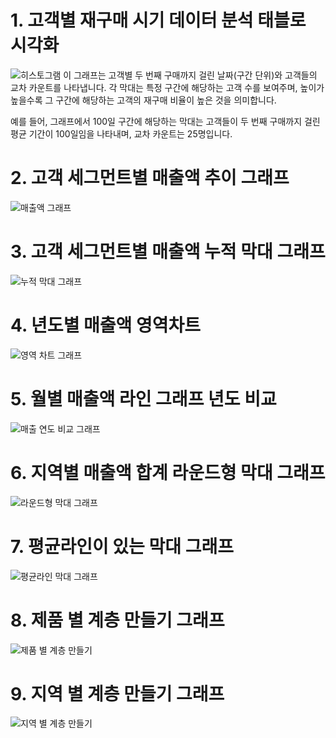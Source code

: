 # 1. 고객별 재구매 시기 데이터 분석 태블로 시각화

![히스토그램](https://github.com/son-jy/tableau_graph/blob/main/%ED%9E%88%EC%8A%A4%ED%86%A0%EA%B7%B8%EB%9E%A8.png)
이 그래프는 고객별 두 번째 구매까지 걸린 날짜(구간 단위)와 고객들의 교차 카운트를 나타냅니다. 각 막대는 특정 구간에 해당하는 고객 수를 보여주며, 높이가 높을수록 그 구간에 해당하는 고객의 재구매 비율이 높은 것을 의미합니다. 

예를 들어, 그래프에서 100일 구간에 해당하는 막대는 고객들이 두 번째 구매까지 걸린 평균 기간이 100일임을 나타내며, 교차 카운트는 25명입니다.


# 2. 고객 세그먼트별 매출액 추이 그래프

![매출액 그래프](https://github.com/son-jy/tableau_graph/blob/main/%EC%9D%B4%EC%A4%91%EC%B6%95.png)


# 3. 고객 세그먼트별 매출액 누적 막대 그래프

![누적 막대 그래프](https://github.com/son-jy/tableau_graph/blob/main/%EC%9D%B4%EC%A4%91%EC%B6%95%20%EB%88%84%EC%A0%81%EB%A7%89%EB%8C%80%EA%B7%B8%EB%9E%98%ED%94%84.png)


# 4. 년도별 매출액 영역차트

![영역 차트 그래프](https://github.com/son-jy/tableau_graph/blob/main/%EC%9D%B4%EC%A4%91%EC%B6%95%20%EC%98%81%EC%97%AD%EC%B0%A8%ED%8A%B8.png)


# 5. 월별 매출액 라인 그래프 년도 비교

![매출 연도 비교 그래프](https://github.com/son-jy/tableau_graph/blob/main/%EB%A7%A4%EC%B6%9C%20%EC%97%B0%EB%8F%84%20%EB%B9%84%EA%B5%90.png)


# 6. 지역별 매출액 합계 라운드형 막대 그래프

![라운드형 막대 그래프](https://github.com/son-jy/tableau_graph/blob/main/%EB%9D%BC%EC%9A%B4%EB%93%9C%ED%98%95%20%EB%A7%89%EB%8C%80%EC%B0%A8%ED%8A%B8.png)


# 7. 평균라인이 있는 막대 그래프

![평균라인 막대 그래프](https://github.com/son-jy/tableau_graph/blob/main/%ED%8F%89%EA%B7%A0%20%EA%B8%B0%EC%A4%80%20%EC%B0%A8%ED%8A%B8.png)


# 8. 제품 별 계층 만들기 그래프

![제품 별 계층 만들기](https://github.com/son-jy/tableau_graph/blob/main/%EC%A0%9C%ED%92%88%EB%B3%84%20%EA%B3%84%EC%B8%B5%EB%A7%8C%EB%93%A4%EA%B8%B0.png)


# 9. 지역 별 계층 만들기 그래프

![지역 별 계층 만들기](https://github.com/son-jy/tableau_graph/blob/main/%EC%A7%80%EC%97%AD%EB%B3%84%20%EA%B3%84%EC%B8%B5%EB%A7%8C%EB%93%A4%EA%B8%B0.png)
